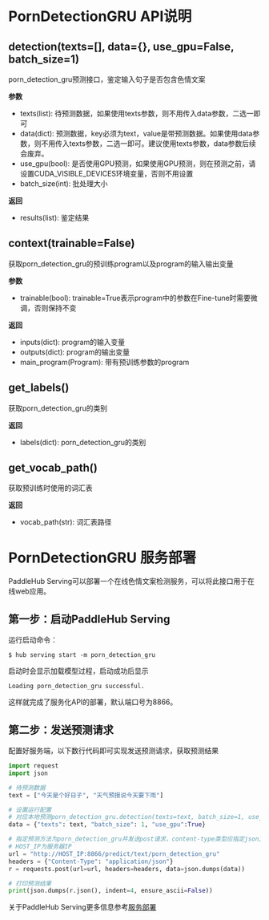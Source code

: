# PornDetectionGRU API说明

## detection(texts=[], data={}, use_gpu=False, batch_size=1)

porn_detection_gru预测接口，鉴定输入句子是否包含色情文案

**参数**

* texts(list): 待预测数据，如果使用texts参数，则不用传入data参数，二选一即可
* data(dict): 预测数据，key必须为text，value是带预测数据。如果使用data参数，则不用传入texts参数，二选一即可。建议使用texts参数，data参数后续会废弃。
* use_gpu(bool): 是否使用GPU预测，如果使用GPU预测，则在预测之前，请设置CUDA_VISIBLE_DEVICES环境变量，否则不用设置
* batch_size(int): 批处理大小

**返回**

* results(list): 鉴定结果

## context(trainable=False)

获取porn_detection_gru的预训练program以及program的输入输出变量

**参数**

* trainable(bool): trainable=True表示program中的参数在Fine-tune时需要微调，否则保持不变

**返回**

* inputs(dict): program的输入变量
* outputs(dict): program的输出变量
* main_program(Program): 带有预训练参数的program

## get_labels()

获取porn_detection_gru的类别

**返回**

* labels(dict): porn_detection_gru的类别

## get_vocab_path()

获取预训练时使用的词汇表

**返回**

* vocab_path(str): 词汇表路径

# PornDetectionGRU 服务部署

PaddleHub Serving可以部署一个在线色情文案检测服务，可以将此接口用于在线web应用。

## 第一步：启动PaddleHub Serving

运行启动命令：
```shell
$ hub serving start -m porn_detection_gru  
```

启动时会显示加载模型过程，启动成功后显示
```shell
Loading porn_detection_gru successful.
```

这样就完成了服务化API的部署，默认端口号为8866。

## 第二步：发送预测请求

配置好服务端，以下数行代码即可实现发送预测请求，获取预测结果

```python
import request
import json

# 待预测数据
text = ["今天是个好日子", "天气预报说今天要下雨"]

# 设置运行配置
# 对应本地预测porn_detection_gru.detection(texts=text, batch_size=1, use_gpu=True)
data = {"texts": text, "batch_size": 1, "use_gpu":True}

# 指定预测方法为porn_detection_gru并发送post请求，content-type类型应指定json方式
# HOST_IP为服务器IP
url = "http://HOST_IP:8866/predict/text/porn_detection_gru"
headers = {"Content-Type": "application/json"}
r = requests.post(url=url, headers=headers, data=json.dumps(data))

# 打印预测结果
print(json.dumps(r.json(), indent=4, ensure_ascii=False))
```

关于PaddleHub Serving更多信息参考[服务部署](https://github.com/PaddlePaddle/PaddleHub/blob/release/v1.6/docs/tutorial/serving.md)
